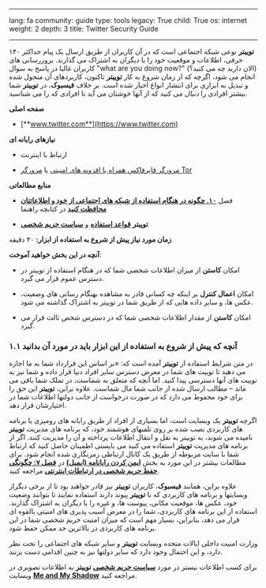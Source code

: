 

---

lang: fa
community: guide
type: tools
legacy: True
child: True
os: internet
weight: 2
depth: 3
title: Twitter Security Guide

---

**توییتر** نوعی شبکه اجتماعی است که در آن کاربران از طزیق ارسال یک پیام حداکثر ۱۴۰ حرفی، اطلاعات و موقعیت خود را با دیگران به اشتراک می گذارند.  بروزرسانی های کاربران غالبا در پاسخ به سوال "what are you doing now?" (الان دارید چه می کنید؟) انجام می شود، اگرچه که از زمان شروع به کار **توییتر** تاکنون، کاربردهای آن متحول شده و تبدیل به ابزاری برای انتشار انواع اخبار شده است.  بر خلاف **فیسبوک**، در **توییتر** شما بیشتر افرادی را *دنبال* می کنید که از آنها خوشتان می آید تا افرادی که را می شناسید.

**صفحه اصلی**

* [**www.twitter.com**](https://www.twitter.com)

**نیازهای رایانه ای**

-  ارتباط با اینترنت

-  [مرورگر فایرفاکس همراه با افزونه های امنیتی](firefox) یا [مرورگر Tor](tor)


**منابع مطالعاتی**

-  فصل [**۱۰. چگونه در هنگام استفاده از شبکه های اجتماعی از خود و اطلاعاتتان محافظت کنید**](chapter-10) در کتابچه راهنما

- **توییتر** [**قواعد استفاده**](https://www.twitter.com/tos) و [**سیاست حریم شخصی**](https://www.twitter.com/privacy/)


**زمان مورد نیاز پیش از شروع به استفاده از ابزار:** ۴۰ دقیقه

**آنچه در این بخش خواهید آموخت**:

-  امکان **کاستن** از میزان اطلاعات شخصی شما که در هنگام استفاده از توییتر در دسترس عموم قرار می گیرد.

-  امکان **اعمال کنترل** بر اینکه چه کسانی قادر به مشاهده بهنگام رسانی های وضعیت، عکس ها، و سایر داده هایی که از طریق شما در توییتر به اشتراک گذاشته می شود.

-  امکان **کاستن** از مقدار اطلاعات شخصی شما که در دسترس شخص ثالث قرار می گیرد.

### ۱.۱ آنچه که پیش از شروع به استفاده از این ابزار باید در مورد آن بدانید ###

در متن شرایط استفاده از **توییتر** آمده است که:  «بر اساس این قرارداد شما به ما اجازه می دهید تا توییت های شما در معرض دسترس سایر افراد دنیا قرار داده و شما نیز به توییت های آنها دسترسی پیدا کنید.  اما آنچه که متعلق به شماست، در تملک شما باقی می ماند – مطالب ارسال شده از جانب شما مال شماست.  علاوه برابن، **توییتر** این حق را برای خود محفوط می دارد که در صورت درخواست از جانب دولتها اطلاعات شما در اختیارشان قرار دهد.

اگرچه **توییتر** یک وبسایت است، اما بسیاری از افراد از طریق رایانه های رومیزی یا برنامه های کاربردی نصب شده بر روی تلفنهای هوشمند خود، که برنامه های مدیریت **توییتر** نامیده می شوند، به توییتر به نقل و انتقال اطلاعات پرداخته و آن را مدیریت کنند.  اگر از برنامه های مدیریت **توییتر** استفاده می کنید می بایستی اطمینان حاصل کنید که ارتباط شما با سایت مربوطه از طریق یک کانال ارتباطی رمزنگاری شده انجام شود.  برای مطالعات بیشتر در این مورد به بخش [**ایمن کردن رایانامه (ایمیل)**](monitoringemail) در [**فصل ۷: چگونگی حفط حریم شخصی در ارتباطات اینترنتی**](chapter-7) مراجعه کنید.

علاوه براین، همانند **فیسبوک**، کاربران **توییتر** نیز قادر خواهند بود تا از برخی دیگراز وبسایتها و برنامه های کاربردی که با **توییتر** پیوند دارند استفاده نمایند تا بتوانند وضعیت خود، عکس ها، موقعیت مکانی، پیوست ها، و غیره را با دیگران به اشتراک گذارند.  استفاده از این برنامه های کاربردی، شما را در معرض آسیب پذیری های امنیتی بالقوه ای قرار می دهد، بنابراین، بسیار مهم است که میزان امنیت حریم شخصی شما در این برنامه های کاربردی در بالاترین حد ممکن حفظ شود.

وزارت امنیت داخلی ایالات متحده وبسایت **توییتر** و سایر شبکه های اجتماعی را تحت نظر دارد، و این احتمال وجود دارد که سایر دولتها نیز به چنین اقدامی دست بزنند.

برای کسب اطلاعات بیستر در مورد  [**سیاست حریم شخصی**](http://twitter.com/privacy) **توییتر** به اطلاعات تصویری در وبسایت  [**Me and My Shadow**](https://www.myshadow.org/lost-in-small-print) مراجعه کنید.

